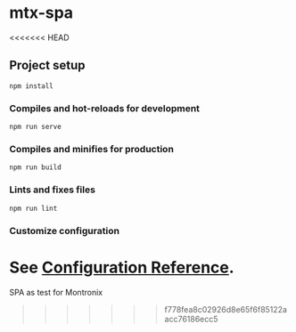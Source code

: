 # mtx-spa
<<<<<<< HEAD

## Project setup
```
npm install
```

### Compiles and hot-reloads for development
```
npm run serve
```

### Compiles and minifies for production
```
npm run build
```

### Lints and fixes files
```
npm run lint
```

### Customize configuration
See [Configuration Reference](https://cli.vuejs.org/config/).
=======
SPA as test for Montronix
>>>>>>> f778fea8c02926d8e65f6f85122aacc76186ecc5
